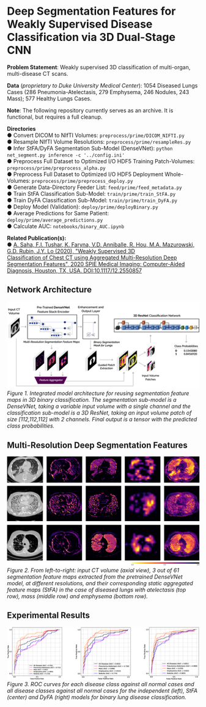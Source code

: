 # Deep Segmentation Features for Weakly Supervised Disease Classification via 3D Dual-Stage CNN 

**Problem Statement**: Weakly supervised 3D classification of multi-organ, multi-disease CT scans. 

**Data** (*proprietary to Duke University Medical Center*): 1054 Diseased Lungs Cases (286 Pneumonia-Atelectasis, 279 Emphysema, 246 Nodules, 243 Mass); 577 Healthy Lungs Cases. 

**Note**: The following repository currently serves as an archive. It is functional, but requires a full cleanup.

**Directories**  
  ● Convert DICOM to NIfTI Volumes: `preprocess/prime/DICOM_NIFTI.py`  
  ● Resample NIfTI Volume Resolutions: `preprocess/prime/resampleRes.py`  
  ● Infer StFA/DyFA Segmentation Sub-Model (DenseVNet): `python net_segment.py inference -c '../config.ini'`  
  ● Preprocess Full Dataset to Optimized I/O HDF5 Training Patch-Volumes: `preprocess/prime/preprocess_alpha.py`  
  ● Preprocess Full Dataset to Optimized I/O HDF5 Deployment Whole-Volumes: `preprocess/prime/preprocess_deploy.py`  
  ● Generate Data-Directory Feeder List: `feed/prime/feed_metadata.py`  
  ● Train StFA Classification Sub-Model: `train/prime/train_StFA.py`  
  ● Train DyFA Classification Sub-Model: `train/prime/train_DyFA.py`  
  ● Deploy Model (Validation): `deploy/prime/deployBinary.py`  
  ● Average Predictions for Same Patient: `deploy/prime/average_predictions.py`  
  ● Calculate AUC: `notebooks/binary_AUC.ipynb`
  


**Related Publication(s):**  
  ● [A. Saha, F.I. Tushar, K. Faryna, V.D. Anniballe, R. Hou, M.A. Mazurowski, G.D. Rubin, J.Y. Lo (2020), "Weakly Supervised 3D   
    Classification of Chest CT using Aggregated Multi-Resolution Deep Segmentation Features", 2020 SPIE Medical Imaging: Computer-Aided 
    Diagnosis, Houston, TX, USA. DOI:10.1117/12.2550857](https://www.researchgate.net/publication/339956486_Weakly_Supervised_3D_Classification_of_Chest_CT_using_Aggregated_Multi-Resolution_Deep_Segmentation_Features)
                 


## Network Architecture  
  
  
![Network Architecture](reports/images/network_architecture.png)*Figure 1.  Integrated model architecture for reusing segmentation feature maps in 3D binary classification. The segmentation sub-model is a DenseVNet, taking a variable input volume with a single channel and the classification sub-model is a 3D ResNet, taking an input volume patch of size [112,112,112] with 2 channels. Final output is a tensor with the predicted class probabilities.*  
  
    
    
## Multi-Resolution Deep Segmentation Features  
  
  
![Multi-Resolution Deep Segmentation Features](reports/images/segmentation_features.png)*Figure 2.  From left-to-right: input CT volume (axial view), 3 out of 61 segmentation feature maps extracted from the pretrained DenseVNet model, at different resolutions, and their corresponding static aggregated feature maps (StFA) in the case of diseased lungs with atelectasis (top row), mass (middle row) and emphysema (bottom row).*  
  
    
    
## Experimental Results  
  
  
![Binary AUC](reports/images/auc.png)*Figure 3.  ROC curves for each disease class against all normal cases and all disease classes against all normal cases for the independent (left),  StFA (center) and DyFA (right) models for binary lung disease classification.*
